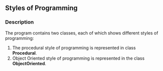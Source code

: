 ## Styles of Programming

### Description

The program contains two classes, each of which shows different styles of programming:

1. The procedural style of programming is represented in class <b>Procedural</b>.
2. Object Oriented style of programming is represented in the class <b>ObjectOriented</b>.
